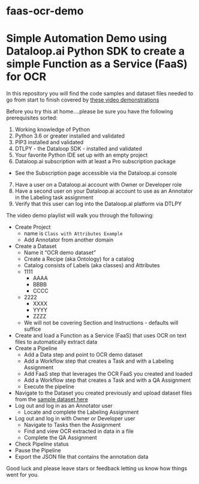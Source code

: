 # faas-ocr-demo

# Simple Automation Demo using Dataloop.ai Python SDK to create a simple Function as a Service (FaaS) for OCR

In this repository you will find the code samples and dataset files needed to go from start to finish covered by [these video demonstrations](https://app.guidde.co/share/playlists/hdmN19SmnZjuCw81zazzZq?origin=4cXRgiQFJqZCWFXQkELs2EkPq182&t=0)

Before you try this at home….please be sure you have the following prerequisites sorted:

1. Working knowledge of Python
2. Python 3.6 or greater installed and validated
3. PIP3 installed and validated
4. DTLPY - the Dataloop SDK - installed and validated
5. Your favorite Python IDE set up with an empty project
6. Dataloop.ai subscription with at least a Pro subscription package
- See the Subscription page accessible via the Dataloop.ai console
7. Have a user on a Dataloop.ai account with Owner or Developer role
8. Have a second user on your Dataloop.ai account to use as an Annotator in the Labeling task assignment
9. Verify that this user can log into the Dataloop.al platform via DTLPY

The video demo playlist will walk you through the following:

- Create Project
  - name is `Class with Attributes Example`
  - Add Annotator from another domain
- Create a Dataset
  - Name it “OCR demo dataset”
  - Create a Recipe (aka Ontology) for a catalog
  - Catalog consists of Labels (aka classes) and Attributes
  - 1111
    - AAAA
    - BBBB
    - CCCC
  - 2222
    - XXXX
    - YYYY
    - ZZZZ
  - We will not be covering Section and Instructions - defaults will suffice
- Create and load a Function as a Service (FaaS) that uses OCR on text files to automatically extract data
- Create a Pipeline
  - Add a Data step and point to OCR demo dataset
  - Add a Workflow step that creates a Task and with a Labeling Assignment
  - Add FaaS step that leverages the OCR FaaS you created and loaded
  - Add a Workflow step that creates a Task and with a QA Assignment
  - Execute the pipeline
- Navigate to the Dataset you created previously and upload dataset files from the [sample dataset here](https://github.com/dataloop-ai-apps/faas-ocr-demo/)
- Log out and log in as an Annotator user
  - Locate and complete the Labeling Assignment
- Log out and log in with Owner or Developer user
  - Navigate to Tasks then the Assignment
  - Find and view OCR extracted in data in a file
  - Complete the QA Assignment
- Check Pipeline status
- Pause the Pipeline
- Export the JSON file that contains the annotation data

Good luck and please leave stars or feedback letting us know how things went for you.
